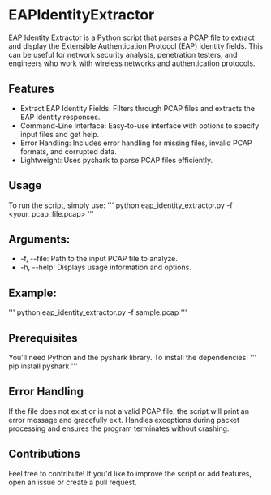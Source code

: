 # EAPIdentityExtractor
EAP Identity Extractor is a Python script that parses a PCAP file to extract and display the Extensible Authentication Protocol (EAP) identity fields. This can be useful for network security analysts, penetration testers, and engineers who work with wireless networks and authentication protocols.

## Features
* Extract EAP Identity Fields: Filters through PCAP files and extracts the EAP identity responses.
* Command-Line Interface: Easy-to-use interface with options to specify input files and get help.
* Error Handling: Includes error handling for missing files, invalid PCAP formats, and corrupted data.
* Lightweight: Uses pyshark to parse PCAP files efficiently.

## Usage
To run the script, simply use:
'''
python eap_identity_extractor.py -f <your_pcap_file.pcap>
'''

## Arguments:
* -f, --file: Path to the input PCAP file to analyze.
* -h, --help: Displays usage information and options.

## Example:
'''
python eap_identity_extractor.py -f sample.pcap
'''

## Prerequisites
You'll need Python and the pyshark library. To install the dependencies:
'''
pip install pyshark
'''
## Error Handling
If the file does not exist or is not a valid PCAP file, the script will print an error message and gracefully exit.
Handles exceptions during packet processing and ensures the program terminates without crashing.

## Contributions
Feel free to contribute! If you'd like to improve the script or add features, open an issue or create a pull request.
